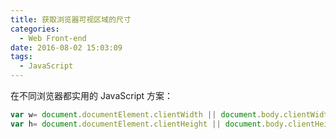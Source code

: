 ```yaml
---
title: 获取浏览器可视区域的尺寸
categories:
  - Web Front-end
date: 2016-08-02 15:03:09
tags:
  - JavaScript
---
```


在不同浏览器都实用的 JavaScript 方案：

``` js
var w= document.documentElement.clientWidth || document.body.clientWidth;
var h= document.documentElement.clientHeight || document.body.clientHeight;
```
